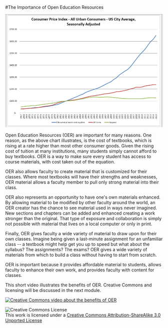 #The Importance of Open Education Resources

![Chart showing rise in cost of textbooks](images/textbook.cpi.png)

Open Education Resources (OER) are important for many reasons. One reason, as the above chart illustrates, is the cost of textbooks, which is rising at a rate higher than most other consumer goods. Given the rising cost of tuition at many institutions, many students simply cannot afford to buy textbooks. OER is a way to make sure every student has access to course materials, with cost taken out of the equation.

OER also allows faculty to create material that is customized for their classes. Where most textbooks will have their strengths and weaknesses, OER material allows a faculty member to pull only strong material into their class.

OER also represents an opportunity to have one's own materials enhanced. By allowing material to be modified by other faculty around the world, an OER creator has the chance to see material used in ways never imagined. New sections and chapters can be added and enhanced creating a work stronger than the original. That type of exposure and collaboration is simply not possible with material that lives on a local computer or only in print.

Finally, OER gives faculty a wide variety of material to draw upon for their own classes. Imagine being given a last-minute assignment for an unfamiliar class -- a textbook might help get you up to speed but what about the syllabus? The assignments? The exams? OER gives a wide variety of materials from which to build a class without having to start from scratch.

OER is important because it provides affordable material to students, allows faculty to enhance their own work, and provides faculty with content for classes.

This short video illustrates the benefits of OER. Creative Commons and licensing will be discussed in the next module.


[![Creative Commons video about the benefits of OER](http://img.youtube.com/vi/WXlXikatW7k/0.jpg)](http://www.youtube.com/watch?v=WXlXikatW7k)


![Creative Commons License](http://i.creativecommons.org/l/by-sa/3.0/88x31.png)  
This work is licensed under a [Creative Commons Attribution-ShareAlike 3.0 Unported License](http://creativecommons.org/licenses/by-sa/3.0/deed.en_US)
